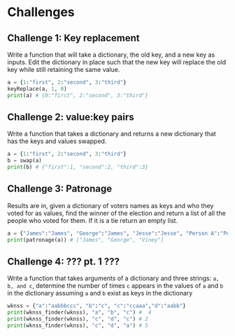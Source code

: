 # Challenges

## Challenge 1: Key replacement
Write a function that will take a dictionary, the old key, and a new key as inputs. Edit the dictionary in place such that the new key will replace the old key while still retaining the same value.

```python
a = {1:"first", 2:"second", 3:"third"}
keyReplace(a, 1, 0)
print(a) # {0:"first", 2:"second", 3:"third"}
```

## Challenge 2: value:key pairs
Write a function that takes a dictionary and returns a new dictionary that has the keys and values swapped.
```python
a = {1:"first", 2:"second", 3:"third"}
b = swap(a)
print(b) # {"first":1, "second":2, "third":3}
```

## Challenge 3: Patronage
Results are in, given a dictionary of voters names as keys and who they voted for as values, find the winner of the election and return a list of all the people who voted for them. If it is a tie return an empty list.
```python
a = {"James":"James", "George":"James", "Jesse":"Jesse", "Person A":"Person B", "Chansey":"Jesse", "Viney":"James", "Person B":"Person A"}
print(patronage(a)) # ["James", "George", "Viney"]
```

## Challenge 4: ??? pt. 1 ???
Write a function that takes arguments of a dictionary and three strings: `a, b, and c`, determine the number of times `c` appears in the values of `a` and `b` in the dictionary assuming `a` and `b` exist as keys in the dictionary
```python
wknss = {"a":"aabbbccc", "b":"c", "c":"ccaaa","d":"aabb"}
print(wknss_finder(wknss), "a", "b", "c") #  4
print(wknss_finder(wknss), "c", "d", "c") # 2
print(wknss_finder(wknss), "c", "d", "a") # 5 
```